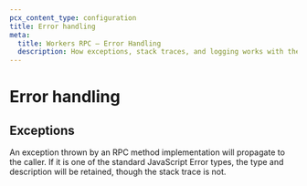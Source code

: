 ```yaml
---
pcx_content_type: configuration
title: Error handling
meta:
  title: Workers RPC — Error Handling
  description: How exceptions, stack traces, and logging works with the Workers RPC system
---
```


# Error handling

## Exceptions

An exception thrown by an RPC method implementation will propagate to the caller. If it is one of the standard JavaScript Error types, the type and description will be retained, though the stack trace is not.